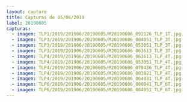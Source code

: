 ```yaml
---
layout: capture
title: Capturas de 05/06/2019
label: 20190605
capturas:
  - imagem: TLP1/2019/201906/20190605/M20190606_092126_TLP_1T.jpg
  - imagem: TLP3/2019/201906/20190605/M20190606_084051_TLP_3T.jpg
  - imagem: TLP3/2019/201906/20190605/M20190606_053051_TLP_3T.jpg
  - imagem: TLP3/2019/201906/20190605/M20190606_063613_TLP_3T.jpg
  - imagem: TLP4/2019/201906/20190605/M20190606_063613_TLP_4T.jpg
  - imagem: TLP4/2019/201906/20190605/M20190606_053051_TLP_4T.jpg
  - imagem: TLP4/2019/201906/20190605/M20190606_070436_TLP_4T.jpg
  - imagem: TLP4/2019/201906/20190605/M20190606_083021_TLP_4T.jpg
  - imagem: TLP4/2019/201906/20190605/M20190606_064031_TLP_4T.jpg
  - imagem: TLP6/2019/201906/20190605/M20190606_080041_TLP_6T.jpg
  - imagem: TLP6/2019/201906/20190605/M20190606_084051_TLP_6T.jpg
---
```

